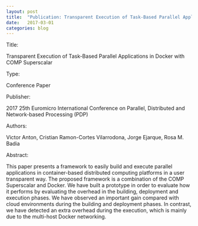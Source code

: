 ```yaml
---
layout: post
title:  "Publication: Transparent Execution of Task-Based Parallel Applications in Docker with COMP Superscalar"
date:   2017-03-01 
categories: blog
---
```


Title:

Transparent Execution of Task-Based Parallel Applications in Docker with COMP Superscalar


Type:

Conference Paper


Publisher:

2017 25th Euromicro International Conference on Parallel, Distributed and Network-based Processing (PDP)


Authors: 

Victor Anton, Cristian Ramon-Cortes Vilarrodona, Jorge Ejarque, Rosa M. Badia


Abstract: 

This paper presents a framework to easily build and execute parallel applications in container-based distributed computing platforms in a user transparent way. The proposed framework is a combination of the COMP Superscalar and Docker. We have built a prototype in order to evaluate how it performs by evaluating the overhead in the building, deployment and execution phases. We have observed an important gain compared with cloud environments during the building and deployment phases. In contrast, we have detected an extra overhead during the execution, which is mainly due to the multi-host Docker networking.

